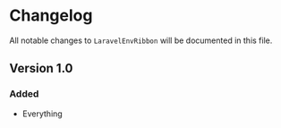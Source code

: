 <!-- @format -->

# Changelog

All notable changes to `LaravelEnvRibbon` will be documented in this file.

## Version 1.0

### Added

-   Everything
